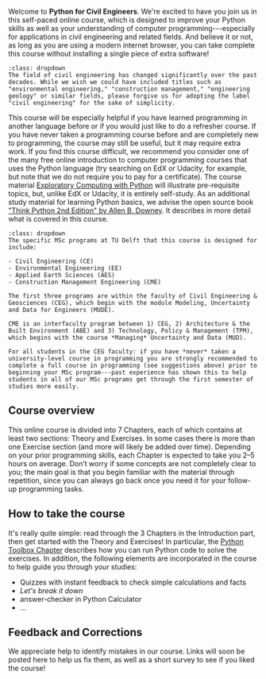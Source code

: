Welcome to **Python for Civil Engineers**. We're excited to have you join us in this self-paced online course, which is designed to improve your Python skills as well as your understanding of computer programming---especially for applications in civil engineering and related fields. And believe it or not, as long as you are using a modern internet browser, you can take complete this course without installing a single piece of extra software!
<!-- Join us to automate tasks, analyze data, visualize information, and develop efficient algorithms. Embrace this opportunity to expand your horizons and unlock new possibilities in your academic and professional journey.  -->

```{admonition} The label "Civil Engineering" is an over-simplification!
:class: dropdown
The field of civil engineering has changed significantly over the past decades. While we wish we could have included titles such as "environmental engineering," "construction management," "engineering geology" or similar fields, please forgive us for adopting the label "civil engineering" for the sake of simplicity.
```

This course will be especially helpful if you have learned programming in another language before or if you would just like to do a refresher course. If you have never taken a programming course before and are completely new to programming, the course may still be useful, but it may require extra work. If you find this course difficult, we recommend you consider one of the many free online introduction to computer programming courses that uses the Python language (try searching on EdX or Udacity, for example, but note that we do not require you to pay for a certificate). The course material [Exploratory Computing with Python](https://mbakker7.github.io/exploratory_computing_with_python/) will illustrate pre-requisite topics, but, unlike EdX or Udacity, it is entirely self-study. As an additional study material for learning Python basics, we advise the open source book <a href="https://greenteapress.com/wp/think-python-2e/">"Think Python 2nd Edition" by Allen B. Downey</a>. It describes in more detail what is covered in this course.

```{admonition} Note to TU Delft Students (MSc programs)
:class: dropdown
The specific MSc programs at TU Delft that this course is designed for include:

- Civil Engineering (CE)
- Environmental Engineering (EE)
- Applied Earth Sciences (AES)
- Construction Management Engineering (CME)

The first three programs are within the faculty of Civil Engineering & Geosciences (CEG), which begin with the module Modeling, Uncertainty and Data for Engineers (MUDE).

CME is an interfaculty program between 1) CEG, 2) Architecture & the Built Environment (ABE) and 3) Technology, Policy & Management (TPM), which begins with the course *Managing* Uncertainty and Data (MUD).

For all students in the CEG faculty: if you have *never* taken a university-level course in programming you are strongly recommended to complete a full course in programming (see suggestions above) prior to beginning your MSc program---past experience has shown this to help students in all of our MSc programs get through the first semester of studies more easily.
```

## Course overview

This online course is divided into 7 Chapters, each of which contains at least two sections: Theory and Exercises. In some cases there is more than one Exercise section (and more will likely be added over time). Depending on your prior programming skills, each Chapter is expected to take you 2–5 hours on average. Don’t worry if some concepts are not completely clear to you; the main goal is that you begin familiar with the material through repetition, since you can always go back once you need it for your follow-up programming tasks.

## How to take the course

It's really quite simple: read through the 3 Chapters in the Introduction part, then get started with the Theory and Exercises! In particular, the [Python Toolbox Chapter](calculator) describes how you can run Python code to solve the exercises. In addition, the following elements are incorporated in the course to help guide you through your studies:
- Quizzes with instant feedback to check simple calculations and facts
- *Let's break it down*
- answer-checker in Python Calculator
- ...

## Feedback and Corrections

We appreciate help to identify mistakes in our course. Links will soon be posted here to help us fix them, as well as a short survey to see if you liked the course!
